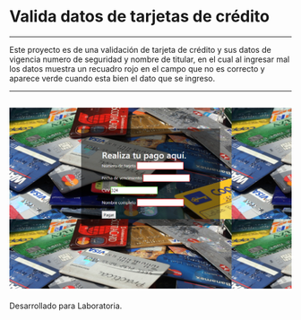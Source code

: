 # Valida datos de tarjetas de crédito


---

Este proyecto es de una validación de tarjeta de crédito y sus datos de vigencia numero de seguridad y nombre de titular, en el cual al ingresar mal los datos muestra un recuadro rojo en el campo que no es correcto y aparece verde cuando esta bien el dato que se ingreso.

---

![imagen del proyecto](assets/images/validador.png)
---
Desarrollado para Laboratoria.
